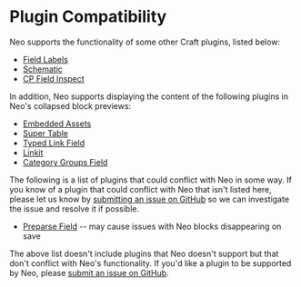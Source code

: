 # Plugin Compatibility

Neo supports the functionality of some other Craft plugins, listed below:

- [Field Labels](https://github.com/spicywebau/craft-fieldlabels)
- [Schematic](https://github.com/nerds-and-company/schematic)
- [CP Field Inspect](https://github.com/mmikkel/CpFieldInspect-Craft)

In addition, Neo supports displaying the content of the following plugins in Neo's collapsed block previews:

- [Embedded Assets](https://github.com/spicywebau/craft-embedded-assets)
- [Super Table](https://github.com/verbb/super-table)
- [Typed Link Field](https://github.com/sebastian-lenz/craft-linkfield)
- [Linkit](https://github.com/fruitstudios/craft-linkit)
- [Category Groups Field](https://github.com/ttempleton/craft-category-groups-field)

The following is a list of plugins that could conflict with Neo in some way.  If you know of a plugin that could conflict with Neo that isn't listed here, please let us know by [submitting an issue on GitHub](https://github.com/spicywebau/craft-neo/issues/new) so we can investigate the issue and resolve it if possible.

- [Preparse Field](https://github.com/aelvan/Preparse-Field-Craft) -- may cause issues with Neo blocks disappearing on save

The above list doesn't include plugins that Neo doesn't support but that don't conflict with Neo's functionality.  If you'd like a plugin to be supported by Neo, please [submit an issue on GitHub](https://github.com/spicywebau/craft-neo/issues/new).

